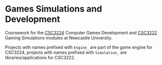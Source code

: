 Games Simulations and Development
=================================

Coursework for the
[CSC3224](http://www.ncl.ac.uk/module-catalogue/module.php?code=CSC3224)
Computer Games Development and
[CSC3222](http://www.ncl.ac.uk/module-catalogue/module.php?code=CSC3222) Gaming
Simulations modules at Newcastle University.

Projects with names prefixed with `Engine_` are part of the game engine for CSC3224, projects with names prefixed with `Simulation_` are libraries/applications for CSC3222.
